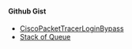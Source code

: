 <!--
**ksl-fourwalls/ksl-fourwalls** is a ✨ _special_ ✨ repository because its `README.md` (this file) appears on your GitHub profile.

Here are some ideas to get you started:

- 🔭 I’m currently working on ...
- 🌱 I’m currently learning ...
- 👯 I’m looking to collaborate on ...
- 🤔 I’m looking for help with ...
- 💬 Ask me about ...
- 📫 How to reach me: ...
- 😄 Pronouns: ...
- ⚡ Fun fact: ...
-->
#### Github Gist  
- [CiscoPacketTracerLoginBypass](https://gist.github.com/ksl-fourwalls/b90aa797e3b14a2dcd41d4d803126ee9)
- [Stack of Queue](https://gist.github.com/ksl-fourwalls/7791728badaa4afb3fb0ffb1ec016056)
